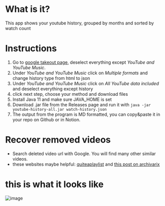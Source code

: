 # What is it?
This app shows your youtube history, grouped by months and sorted by watch count

# Instructions

1. Go to [google takeout page](https://takeout.google.com/settings/takeout), deselect everything except *YouTube and
   YouTube Music*.
2. Under *YouTube and YouTube Music* click on *Multiple formats* and change history type from html to json
3. Under *YouTube and YouTube Music* click on *All YouTube data included* and deselect everything except history
4. click next step, choose your method and download files
5. Install Java 11 and make sure JAVA_HOME is set
6. Download .jar file from the Releases page and run it with `java -jar youtube-history-all.jar watch-history.json`
7. The output from the program is MD formatted, you can copy&paste it in your repo on Github or in Notion.

# Recover removed videos

- Search deleted video url with Google. You will find many other similar videos.
- these websites maybe helpful: [quiteaplaylist](https://quiteaplaylist.com)
  and [this post on archivarix](https://archivarix.com/en/blog/download-deleted-youtube-videos/)

# this is what it looks like
![image](https://user-images.githubusercontent.com/22417494/124386451-89aa5980-dceb-11eb-8cd3-1d8fec57ad9a.png)

